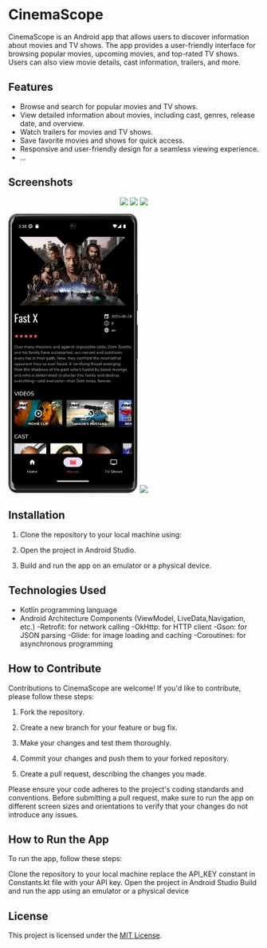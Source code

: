 # CinemaScope

CinemaScope is an Android app that allows users to discover information about movies and TV shows. The app provides a user-friendly interface for browsing popular movies, upcoming movies, and top-rated TV shows. Users can also view movie details, cast information, trailers, and more.

## Features

- Browse and search for popular movies and TV shows.
- View detailed information about movies, including cast, genres, release date, and overview.
- Watch trailers for movies and TV shows.
- Save favorite movies and shows for quick access.
- Responsive and user-friendly design for a seamless viewing experience.
- ...

## Screenshots
<p align="middle">
<img src="/res/Screenshot_1.png" width="260">
<img src="/res/Screenshot_2.png" width="260">
<img src="/res/Screenshot_3.png" width="260">
</p>
<img src="/res/Screenshot_4.png" width="260">
<img src="/res/Screenshot_5.png" width="260">

## Installation

1. Clone the repository to your local machine using:


2. Open the project in Android Studio.

3. Build and run the app on an emulator or a physical device.

## Technologies Used

- Kotlin programming language
- Android Architecture Components (ViewModel, LiveData,Navigation, etc.)
-Retrofit: for network calling
-OkHttp: for HTTP client
-Gson: for JSON parsing
-Glide: for image loading and caching
-Coroutines: for asynchronous programming

## How to Contribute

Contributions to CinemaScope are welcome! If you'd like to contribute, please follow these steps:

1. Fork the repository.

2. Create a new branch for your feature or bug fix.

3. Make your changes and test them thoroughly.

4. Commit your changes and push them to your forked repository.

5. Create a pull request, describing the changes you made.

Please ensure your code adheres to the project's coding standards and conventions. Before submitting a pull request, make sure to run the app on different screen sizes and orientations to verify that your changes do not introduce any issues.


## How to Run the App

To run the app, follow these steps:

Clone the repository to your local machine
replace the API_KEY constant in Constants.kt file with your API key.
Open the project in Android Studio
Build and run the app using an emulator or a physical device

## License

This project is licensed under the [MIT License](LICENSE).


